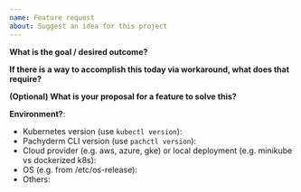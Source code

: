 ```yaml
---
name: Feature request
about: Suggest an idea for this project
---
```


<!-- This form is for feature requests ONLY!

If you're looking for help, please check:

Docs: https://docs.pachyderm.com/latest/
Slack: http://slack.pachyderm.io/

-->

**What is the goal / desired outcome?**

**If there is a way to accomplish this today via workaround, what does that
require?**

**(Optional) What is your proposal for a feature to solve this?**

<!-- If the ask is specific to a version of k8s, cloud provider, etc, please provide these details -->

**Environment?**:

-   Kubernetes version (use `kubectl version`):
-   Pachyderm CLI version (use `pachctl version`):
-   Cloud provider (e.g. aws, azure, gke) or local deployment (e.g. minikube vs
    dockerized k8s):
-   OS (e.g. from /etc/os-release):
-   Others:
